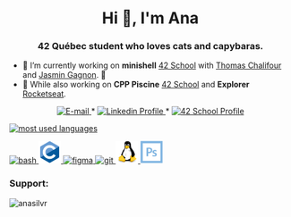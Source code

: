 <h1 align="center">Hi 👋, I'm Ana</h1>
<h3 align="center">42 Québec student who loves cats and capybaras.</h3>

- 🔭 I’m currently working on **minishell** [42 School](https://github.com/42school) with [Thomas Chalifour](https://github.com/Kagan0591) and [Jasmin Gagnon](https://github.com/Patarion). 🤝
- 🔭 While also working on **CPP Piscine** [42 School](https://github.com/42school) and **Explorer** [Rocketseat](https://github.com/Rocketseat).



<p align="center">
	<a href="mailto:ana.lrs90@gmail.com">
		<img alt="E-mail" src="https://img.shields.io/badge/-e--mail%20me-red&link=mailto:ana.lrs90@gmail.com" />
	</a>
	<span> * </span>
	<a href="[[https://www.linkedin.com/in/appinha/](https://www.linkedin.com/in/anasilveira90/)](https://www.linkedin.com/in/anasilveira90/)">
		<img alt="Linkedin Profile" src="https://img.shields.io/badge/-Linkedin_Profile-0072b1?style=flat&logo=Linkedin&logoColor=white&link=[[https://www.linkedin.com/in/appinha/](https://www.linkedin.com/in/anasilveira90/)]https://www.linkedin.com/in/anasilveira90/" />
	</a>
	<span> * </span>
	<a href="https://profile.intra.42.fr/users/anarodri">
		<img alt="42 School Profile" src="https://img.shields.io/badge/-anarodri_@_42-ff69b4?style=flat&logoColor=white&link=https://profile.intra.42.fr/users/anarodri" />
	</a>
</p>


[![most used languages](https://github-readme-stats.vercel.app/api/top-langs/?username=anasilvr&layout=compact&hide_border=true&theme=dark)](https://github.com/anasilvr?tab=repositories)

<p align="left"> <a href="https://www.gnu.org/software/bash/" target="_blank" rel="noreferrer"> <img src="https://www.vectorlogo.zone/logos/gnu_bash/gnu_bash-icon.svg" alt="bash" width="40" height="40"/> </a> <a href="https://www.cprogramming.com/" target="_blank" rel="noreferrer"> <img src="https://raw.githubusercontent.com/devicons/devicon/master/icons/c/c-original.svg" alt="c" width="40" height="40"/> </a> <a href="https://www.figma.com/" target="_blank" rel="noreferrer"> <img src="https://www.vectorlogo.zone/logos/figma/figma-icon.svg" alt="figma" width="40" height="40"/> </a> <a href="https://git-scm.com/" target="_blank" rel="noreferrer"> <img src="https://www.vectorlogo.zone/logos/git-scm/git-scm-icon.svg" alt="git" width="40" height="40"/> </a> <a href="https://www.linux.org/" target="_blank" rel="noreferrer"> <img src="https://raw.githubusercontent.com/devicons/devicon/master/icons/linux/linux-original.svg" alt="linux" width="40" height="40"/> </a> <a href="https://www.photoshop.com/en" target="_blank" rel="noreferrer"> <img src="https://raw.githubusercontent.com/devicons/devicon/master/icons/photoshop/photoshop-line.svg" alt="photoshop" width="40" height="40"/> </a> </p>

<h3 align="left">Support:</h3>
<p><a href="https://ko-fi.com/anasilvr"> <img align="left" src="https://cdn.ko-fi.com/cdn/kofi3.png?v=3" height="50" width="210" alt="anasilvr" /></a></p><br><br>
